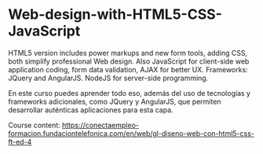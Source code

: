 # Web-design-with-HTML5-CSS-JavaScript
HTML5 version includes power markups and new form tools, adding CSS, both simplify professional Web design.
Also JavaScript for client-side web application coding, form data validation, AJAX for better UX. Frameworks: JQuery and AngularJS. NodeJS for server-side programming.


En este curso puedes aprender todo eso, además del uso de tecnologías y frameworks adicionales, como JQuery y AngularJS, que permiten desarrollar auténticas aplicaciones para esta capa.

Course content: https://conectaempleo-formacion.fundaciontelefonica.com/en/web/gl-diseno-web-con-html5-css-ft-ed-4
